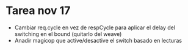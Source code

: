 # Tarea nov 17
+ Cambiar req.cycle en vez de respCycle para aplicar el delay del switching en el bound (quitarlo del weave) 	 
+ Anadir magicop que active/desactive el switch basado en lecturas
